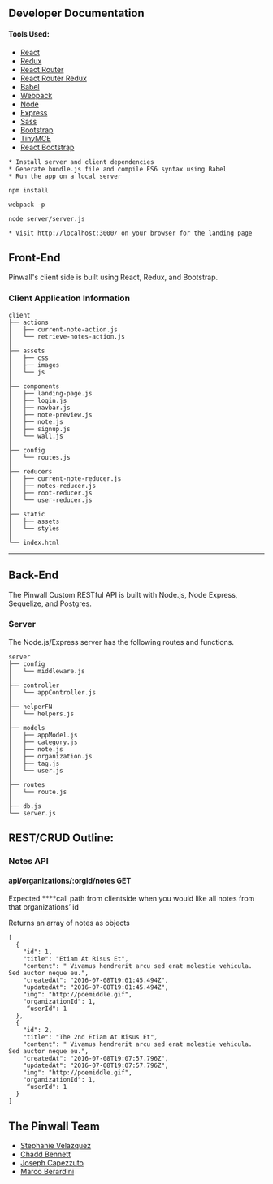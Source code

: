 ## Developer Documentation
#### Tools Used:
* [React](https://facebook.github.io/react/)
* [Redux](http://redux.js.org/)
* [React Router](https://github.com/rackt/react-router)
* [React Router Redux](https://github.com/rackt/react-router-redux)
* [Babel](https://babeljs.io/)
* [Webpack](https://webpack.github.io/)
* [Node](https://nodejs.org/en/)
* [Express](http://expressjs.com/)
* [Sass](http://sass-lang.com/)
* [Bootstrap](http://getbootstrap.com/)
* [TinyMCE](https://react-bootstrap.github.io/)
* [React Bootstrap](https://react-bootstrap.github.io/)



```
* Install server and client dependencies
* Generate bundle.js file and compile ES6 syntax using Babel
* Run the app on a local server
```

```
npm install 
```
```
webpack -p
```
```
node server/server.js
```
```
* Visit http://localhost:3000/ on your browser for the landing page
```


## Front-End
Pinwall's client side is built using React, Redux, and Bootstrap. 

### Client Application Information

```
client
├── actions
│   ├── current-note-action.js
│   └── retrieve-notes-action.js
│
├── assets
│   ├── css
│   ├── images
│   └── js
│   
├── components
│   ├── landing-page.js
│   ├── login.js
│   ├── navbar.js
│   ├── note-preview.js
│   ├── note.js
│   ├── signup.js
│   └── wall.js
│   
├── config
│   └── routes.js
│  
├── reducers
│   ├── current-note-reducer.js
│   ├── notes-reducer.js
│   ├── root-reducer.js
│   └── user-reducer.js
│  
├── static
│   ├── assets
│   └── styles
│  
└── index.html
```

---

## Back-End
The Pinwall Custom RESTful API is built with Node.js, Node Express, Sequelize, and Postgres.

### Server
The Node.js/Express server has the following routes and functions.
```
server
├── config
│   └── middleware.js
│
├── controller
│   └── appController.js
│
├── helperFN
│   └── helpers.js
│
├── models
│   ├── appModel.js
│   ├── category.js
│   ├── note.js
│   ├── organization.js
│   ├── tag.js
│   └── user.js
│
├── routes
│   └── route.js
│
├── db.js
└── server.js
```


## REST/CRUD Outline:

### Notes API

#### api/organizations/:orgId/notes GET

Expected   ****call path from clientside when you would like all notes from that organizations’ id  

Returns an array of notes as objects

```
[
  {
    "id": 1,
    "title": "Etiam At Risus Et",
    "content": " Vivamus hendrerit arcu sed erat molestie vehicula. Sed auctor neque eu.",
    "createdAt": "2016-07-08T19:01:45.494Z",
    "updatedAt": "2016-07-08T19:01:45.494Z",
    "img": "http://poemiddle.gif",
    "organizationId": 1,
     “userId": 1
  },
  {
    "id": 2,
    "title": "The 2nd Etiam At Risus Et",
    "content": " Vivamus hendrerit arcu sed erat molestie vehicula. Sed auctor neque eu.",
    "createdAt": "2016-07-08T19:07:57.796Z",
    "updatedAt": "2016-07-08T19:07:57.796Z",
    "img": "http://poemiddle.gif",
    "organizationId": 1,
     “userId": 1
  }
]

```


## The Pinwall Team
* [Stephanie Velazquez](https://github.com/stephvelazquez)
* [Chadd Bennett](https://github.com/chaddbennett)
* [Joseph Capezzuto](https://github.com/Capezzuto)
* [Marco Berardini](https://github.com/carlbernardo)

